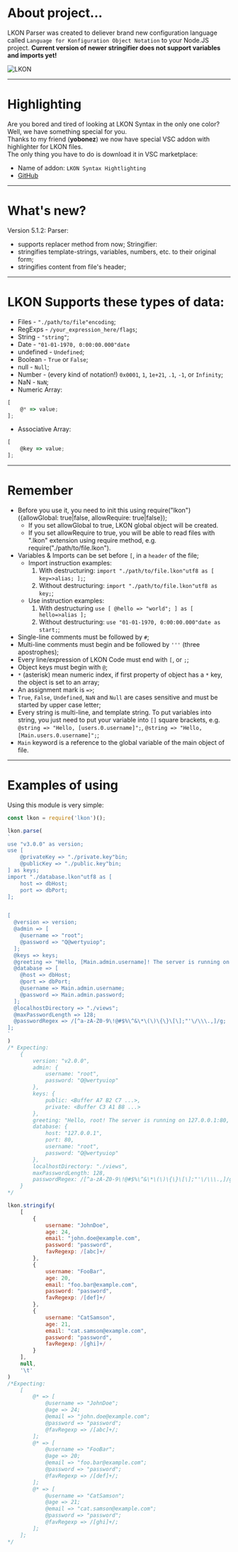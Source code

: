 # About project...
LKON Parser was created to deliever brand new configuration language called `Language for Konfiguration Object Notation` to your Node.JS project.
**Current version of newer stringifier does not support variables and imports yet!**

![LKON](./icon.png)

---

# Highlighting
Are you bored and tired of looking at LKON Syntax in the only one color? <br/>
Well, we have something special for you. <br/>
Thanks to my friend (**yobonez**) we now have special VSC addon with highlighter for LKON files. <br/>
The only thing you have to do is download it in VSC marketplace:
- Name of addon: `LKON Syntax Hightlighting`
- [GitHub](https://github.com/yobonez/vscode-lkon-highlighting)

---
# What's new?
Version 5.1.2:
Parser:
- supports replacer method from now;
Stringifier:
- stringifies template-strings, variables, numbers, etc. to their original form;
- stringifies content from file's header;

---

# LKON Supports these types of data:
- Files - `"./path/to/file"encoding`;
- RegExps - `/your_expression_here/flags`;
- String - `"string"`;
- Date - `"01-01-1970, 0:00:00.000"date`
- undefined - `Undefined`;
- Boolean - `True` or `False`;
- null - `Null`;
- Number - (every kind of notation!) `0x0001`, `1`, `1e+21`, `.1`, `-1`, or `Infinity`;
- NaN - `NaN`;
- Numeric Array:

```js
[
	@* => value;
];
```

- Associative Array:

```js
[
	@key => value;
];
```

---

# Remember
- Before you use it, you need to init this using require("lkon")({allowGlobal: true|false, allowRequire: true|false});
	+ If you set allowGlobal to true, LKON global object will be created.
	+ If you set allowRequire to true, you will be able to read files with ".lkon" extension using require method, e.g. require("./path/to/file.lkon").
- Variables & Imports can be set before `[`, in a `header` of the file;
	+ Import instruction examples:
		1. With destructuring: `import "./path/to/file.lkon"utf8 as [ key=>alias; ];`;
		2. Without destructuring: `import "./path/to/file.lkon"utf8 as key;`;
	+ Use instruction examples:
		 1. With destructuring `use [ @hello => "world"; ] as [ hello=>alias ];`
		 2. Without destructuring: `use "01-01-1970, 0:00:00.000"date as start;`;
- Single-line comments must be followed by `#`;
- Multi-line comments must begin and be followed by `'''` (three apostrophes);
- Every line/expression of LKON Code must end with `[`, or `;`;
- Object keys must begin with `@`;
- `*` (asterisk) mean numeric index, if first property of object has a `*` key, the object is set to an array;
- An assignment mark is `=>`;
- `True`, `False`, `Undefined`, `NaN` and `Null` are cases sensitive and must be started by upper case letter;
- Every string is multi-line, and template string. To put variables into string, you just need to put your variable into `[]` square brackets, e.g. `@string => "Hello, [users.0.username]";`, `@string => "Hello, [Main.users.0.username]";`;
- `Main` keyword is a reference to the global variable of the main object of file.

---

# Examples of using
Using this module is very simple:
```js
const lkon = require('lkon')();

lkon.parse(
`
use "v3.0.0" as version;
use [
	@privateKey => "./private.key"bin;
	@publicKey => "./public.key"bin;
] as keys;
import "./database.lkon"utf8 as [
	host => dbHost;
	port => dbPort;
];


[
  @version => version;
  @admin => [
    @username => "root";
    @password => "Q@wertyuiop";
  ];
  @keys => keys;
  @greeting => "Hello, [Main.admin.username]! The server is running on [dbHost]:[dbPort], its version is [version]."
  @database => [
    @host => dbHost;
    @port => dbPort;
    @username => Main.admin.username;
    @password => Main.admin.password;
  ];
  @localhostDirectory => "./views";
  @maxPasswordLength => 128;
  @passwordRegex => /[^a-zA-Z0-9\!@#$%\^&\*\(\)\{\}\[\];"'\/\\\.,]/g;
];
`
)
/* Expecting:
	{
		version: "v2.0.0",
		admin: {
			username: "root",
			password: "Q@wertyuiop"
		},
		keys: {
			public: <Buffer A7 B2 C7 ...>,
			private: <Buffer C3 A1 B8 ...>
		},
		greeting: "Hello, root! The server is running on 127.0.0.1:80, its version is v2.0.0.",
		database: {
			host: "127.0.0.1",
			port: 80,
			username: "root",
			password: "Q@wertyuiop"
		},
		localhostDirectory: "./views",
		maxPasswordLength: 128,
		passwordRegex: /[^a-zA-Z0-9\!@#$%\^&\*\(\)\{\}\[\];"'\/\\\.,]/g
	}
*/

lkon.stringify(
	[
		{
			username: "JohnDoe",
			age: 24,
			email: "john.doe@example.com",
			password: "password",
			favRegexp: /[abc]+/
		},
		{
			username: "FooBar",
			age: 20,
			email: "foo.bar@example.com",
			password: "password",
			favRegexp: /[def]+/
		},
		{
			username: "CatSamson",
			age: 21,
			email: "cat.samson@example.com",
			password: "password",
			favRegexp: /[ghi]+/
		}
	],
	null,
	'\t'
)
/*Expecting:
	[
		@* => [
			@username => "JohnDoe";
			@age => 24;
			@email => "john.doe@example.com";
			@password => "password";
			@favRegexp => /[abc]+/;
		];
		@* => [
			@username => "FooBar";
			@age => 20;
			@email => "foo.bar@example.com";
			@password => "password";
			@favRegexp => /[def]+/;
		];
		@* => [
			@username => "CatSamson";
			@age => 21;
			@email => "cat.samson@example.com";
			@password => "password";
			@favRegexp => /[ghi]+/;
		];
	];
*/
```